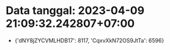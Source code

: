 # Data tanggal: 2023-04-09 21:09:32.242807+07:00

* {'dNY8jZYCVMLHDB17': 8117, 'CqxvXkN72OS9JtTa': 6596}
